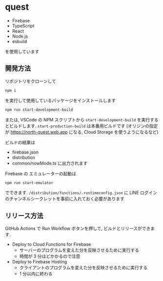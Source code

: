 # quest

- Firebase
- TypeScript
- React
- Node.js
- esbuild

を使用しています

## 開発方法

リポジトリをクローンして

```ps1
npm i
```

を実行して使用しているパッケージをインストールします

```ps1
npm run start-development-build
```

または, VSCode の NPM スクリプトから `start-development-build` を実行するとビルドします.
`start-production-build` は本番用ビルドです (オリジンの指定が https://north-quest.web.app になる, Cloud Storage を使うようになるなど)

ビルドの結果は

- firebase.json
- distribution
- common/nowMode.ts
  に出力されます

Firebase の エミュレーターの起動は

```ps1
npm run start-emulator
```

でできます. `/distribution/functions/.runtimeconfig.json` に LINE ログインのチャンネルシークレットを事前に入れておく必要があります

## リリース方法

GitHub Actions で Run Workflow ボタンを押して, ビルドとリリースができます.

- Deploy to Cloud Functions for Firebase
  - サーバーのプログラムを変えた分を反映させるために実行する
  - 時間が 3 分ほどかかるので注意
- Deploy to Firebase Hosting
  - クライアントのプログラムを変えた分を反映させるために実行する
  - 1 分以内に終わる
